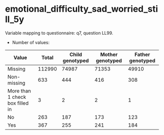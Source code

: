 # emotional_difficulty_sad_worried_still_5y
Variable mapping to questionnaire: q7, question LL99.
- Number of values:

| Value | Total | Child genotyped | Mother genotyped | Father genotyped |
| ----- | ----- | --------------- | ---------------- | ---------------- |
| Missing | 112990 | 74987 | 71353 | 49910 |
| Non-missing | 633 | 444 | 416 | 308 |
| More than 1 check box filled in | 3 | 2 | 2 |1 |
| No | 263 | 187 | 173 |123 |
| Yes | 367 | 255 | 241 |184 |



